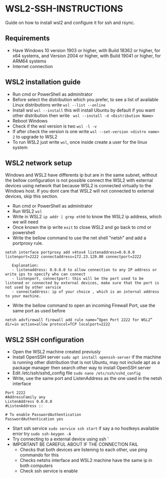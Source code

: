 # WSL2-SSH-INSTRUCTIONS
Guide on how to install wsl2 and configure it for ssh and rsync.

## Requirements
- Have Windows 10 version 1903 or higher, with Build 18362 or higher, for x64 systems, and Version 2004 or higher, with Build 19041 or higher, for ARM64 systems
- Internet connection

## WSL2 installation guide
- Run cmd or PowerShell as adminitrator
- Before select the distribution which you prefer, to see a list of available Linux distributions write  `wsl --list --online`
- Install wsl `wsl --install` this will install Ubuntu by default if you want other distribution then write ` wsl --install -d <Distribution Name>`
- Reboot Windows
- Check if the wsl version is two `wsl -l -v`
- If after check the version is one write `wsl --set-version <distro name> 2` to upgrade to WSL2
- To run WSL2 just write `wsl`, once inside create a user for the linux system

## WSL2 network setup
Windows and WSL2 have differents ip but are in the same subnet, without the bellow configuration is not possible connect the WSL2 with external devices using network
that because WSL2 is connected virtually to the Windows host.
If you dont care that WSL2 will not connected to external devices, skip this section.
- Run cmd or PowerShell as adminitrator
- Run WSL2 `wsl`
- Write in WSL2 `ip addr | grep eth0` to know the WSL2 ip address, which we will need
- Once known the ip write `exit` to close WSL2 and go back to cmd or powershell
- Write the bellow command to use the net shell "netsh" and add a portproxy rule. 
```
netsh interface portproxy add v4tov4 listenaddress=0.0.0.0 listenport=2222 connectaddress=172.23.129.80 connectport=2222

   Explanation:
   - listenaddress: 0.0.0.0 to allow connection to any IP address or write ips to specify who can connect
   - listenport, connectport: this will be the port used to be listened or connected by external devices, make sure that the port is not used by other service
   - connectaddress: ip of your choice , which is an internal address to your machine. 
```
- Write the bellow command to open an incoming Firewall Port, use the same port as used before
```
netsh advfirewall firewall add rule name=”Open Port 2222 for WSL2” dir=in action=allow protocol=TCP localport=2222
```

## WSL2 SSH configuration
- Open the WSL2 machine created previusly
- Install OpenSSH server  `sudo apt install openssh-server` if the machine is running other distribution that is not Ubuntu, may not include apt as a package         manager then search other way to install OpenSSH server
- Edit /etc/ssh/sshd_config file `sudo nano /etc/ssh/sshd_config`
- Write, use the same port and ListenAddress as the one used in the netsh interface
```
Port 2222
#AddressFamily any
ListenAddress 0.0.0.0
#ListenAddress ::

# To enable PasswordAuthentication
PasswordAuthentication yes
```
- Start ssh service `sudo service ssh start` if say  a no hostkeys available error try `sudo ssh-keygen -A`
- Try connecting to a external  device using ssh '
- IMPORTANT BE CAREFUL ABOUT IF THE CONNECTION FAIL
   - Checks that both devices are listening to each other, use ping commando for this
   - Checks netshs interface and WSL2 machine have the same ip in both computers
   - Check ssh service is enable

